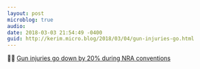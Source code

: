 ```yaml
---
layout: post
microblog: true
audio: 
date: 2018-03-03 21:54:49 -0400
guid: http://kerim.micro.blog/2018/03/04/gun-injuries-go.html
---
```

👞🔫 [Gun injuries go down by 20% during NRA conventions](https://boingboing.net/2018/03/03/gun-injuries-go-down-by-20-du.html)
